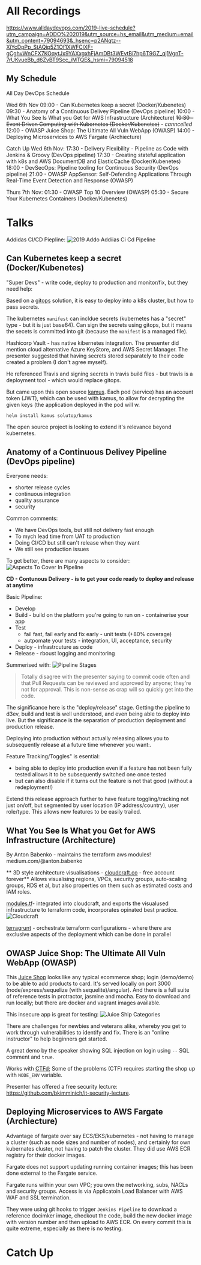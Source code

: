 <!-- TITLE: 2019 All Day Dev Ops -->

# All Recordings
https://www.alldaydevops.com/2019-live-schedule?utm_campaign=ADDO%202019&utm_source=hs_email&utm_medium=email&utm_content=79094693&_hsenc=p2ANqtz--XiYcDpPp_StAQip5Z1Of1XWFClXF-gCghvWnCFX7KOqytJx9YAXxgxhFjAmDBt3WEvtBi7hp6T9GZ_qj1VgnT-7rUKvueBb_d6ZvBT9Scc_iMTQE&_hsmi=79094518

## My Schedule
All Day DevOps Schedule

Wed 6th Nov
09:00 - Can Kubernetes keep a secret (Docker/Kubenetes) 
09:30 - Anatomy of a Continuous Delivey Pipeline (DevOps pipeline)
10:00 - What You See Is What you Get for AWS Infrastructure (Architecture)
~~10:30 - Event Driven Computing with Kubernetes (Docker/Kubenetes)~~ - *canncelled*
12:00 - OWASP Juice Shop: The Ultimate All Vuln WebApp (OWASP)
14:00 - Deploying Microservices to AWS Fargate (Archiecture)

Catch Up
Wed 6th Nov:
17:30 - Delivery Flexibility - Pipeline as Code with Jenkins & Groovy  (DevOps pipeline)
17:30 - Creating  stateful application with k8s and AWS DocumentDB and ElasticCache (Docker/Kubenetes)
18:00 - DevSecOps: Pipeline tooling for Continuous Security  (DevOps pipeline)
21:00 - OWASP AppSensor: Self-Defending Applications Through Real-Time Event Detection and Response (OWASP)

Thurs 7th Nov:
01:30 - OWASP Top 10 Overview (OWASP)
05:30 - Secure Your Kubernetes Containers (Docker/Kubenetes)


# Talks
Addidas CI/CD Piepline:
![2019 Addo Addiias Ci Cd Pipeline](/uploads/misc/2019-addo-addiias-ci-cd-pipeline.png "2019 Addo Addiias Ci Cd Pipeline")

## Can Kubernetes keep a secret (Docker/Kubenetes) 
"Super Devs" - write code, deploy to production and monitor/fix, but they need help:

Based on a [gitops](https://www.weave.works/blog/what-is-gitops-really) solution, it is easy to deploy into a k8s cluster, but how to pass secrets.

The kubernetes `manifest` can incldue secrets (kubernetes has a "secret" type  - but it is just base64). Can sign the secrets using gitops, but it means the secets is committed into git (because the `manifest` is a managed file).

Hashicorp Vault - has native kibernetes integration. The presenter did mention cloud alternative Azure KeyStore, and AWS Secret Manager. The presenter suggested that having secrets stored separately to their code created a problem (I don't agree myself).

He referenced Travis and signing secrets in travis build files - but travis is a deployment tool - which would replace gitops.

But came upon this open source [kamus](https://github.com/Soluto/kamus). Each pod (service) has an account token (JWT), which can be used with kamus, to allow for decrypting the given keys (the application deployed in the pod will w.

```
helm install kamus solutop/kamus
```

The open source project is looking to extend it's relevance beyond kubernetes.

## Anatomy of a Continuous Delivey Pipeline (DevOps pipeline)
Everyone needs:
* shorter release cycles
* continuous integration
* quality assurance
* security

Common comments:
* We have DevOps tools, but still not delivery fast enough
* To mych lead time from UAT to production
* Doing CI/CD but still can't release when they want
* We still see production issues

To get better, there are many aspects to consider:
![Aspects To Cover In Pipeline](/uploads/misc/aspects-to-cover-in-pipeline.png "Aspects To Cover In Pipeline")

**CD - Contunous Delivery - is to get your code ready to deploy and release at anytime**

Basic Pipeline:
* Develop
* Build - build on the platform you're going to run on - containerise your app
* Test
	* fail fast, fail early and fix early - unit tests (+80% coverage)
	* autpomate your tests - integration, UI, acceptance, security
* Deploy - infrastrcuture as code
* Release - rboust logging and monitoring

Summerised with:
![Pipeline Stages](/uploads/misc/pipeline-stages.png "Pipeline Stages")

> Totally disagree with the presenter saying to commit code often and that Pull Requests can be reviewed and approved by anyone; they're not for approval. This is non-sense as crap will so quickly get into the code.

The significance here is the "deploy/release" stage. Getting the pipeline to d3ev, build and test is well understood, and even being able to deploy into live. But the significance is the separation of production deployment and production release.

Deploying into production without actually releasing allows you to subsequently release at a future time whenever you want:.

Feature Tracking/Toggles" is esential:
* being able to deploy into production even if a feature has not been fully tested allows it to be subsequently switched one once tested
* but can also disable if it turns out the feature is not that good (without a redeployment!)

Extend this release approach further to have feature toggling/tracking not just on/off, but segmented by user location (IP address/country), user role/type. This allows new features to be easily trailed.

## What You See Is What you Get for AWS Infrastructure (Architecture)
By Anton Babenko - maintains the terraform aws modules! medium.com/@anton.babenko

** 3D style architecture visualisations - [cloudcraft.co](https://cloudcraft.co/) - free account forever**
Allows visualising regions, VPCs, security groups, auto-scaling groups, RDS et al, but also properties on them such as estimated costs and IAM roles.

[modules.tf](https://modules.tf/#!/)- integrated into cloudcraft, and exports the visualused infrastructure to terraform code, incorporates opinated best practice.
![Cloudcraft](/uploads/misc/cloudcraft.png "Cloudcraft")

[terragrunt](https://github.com/gruntwork-io/terragrunt) - orchestrate terraform configurations - where there are exclusive aspects of the deployment which can be done in parallel

## OWASP Juice Shop: The Ultimate All Vuln WebApp (OWASP)
This [Juice Shop](https://www2.owasp.org/www-project-juice-shop/#)  looks like any typical ecommerce shop; login  (demo/demo) to be able to add products to card. It's served locally on port 3000 (node/express/sequelize (with sequelite)/angular). And there is a full suite of reference tests in protractor, jasmine and mocha. Easy to download and run locally; but there are docker and vagrant images available.

This insecure app is great for testing:
![Juice Ship Categories](/uploads/misc/juice-ship-categories.png "Juice Ship Categories")

There are challenges for newbies and veterans alike, whereby you get to work through vulnerabilities to identify and fix. There is an "online instructor" to help beginners get started.

A great demo by the speaker showing SQL injection on login using `--` SQL comment and `true`.

Works with [CTFd](https://ctfd.io/about/); Some of the problems (CTF) requires starting the shop up with `NODE_ENV` variable.

Presenter has offered a free security lecture: https://github.com/bkimminich/it-security-lecture.

## Deploying Microservices to AWS Fargate (Archiecture)
Advantage of fargate over say ECS/EKS/kubernetes - not having to manage a cluster (such as node sizes and number of nodes), and certainly for own kubernates cluster, not having to patch the cluster. They did use AWS ECR registry for their docker images.

Fargate does not support updating running container images; this has been done external to the Fargate service.

Fargate runs within your own VPC; you own the networking, subs, NACLs and security groups.
Access is via Applicatoin Load Balancer with AWS WAF and SSL termination.


They were using git hooks to trigger `Jenkins Pipeline` to download a reference docimker image, checkout the code, build the new docker image with version number and then upload to AWS ECR. On every commit this is quite extreme, especially as there is no testing.

# Catch Up